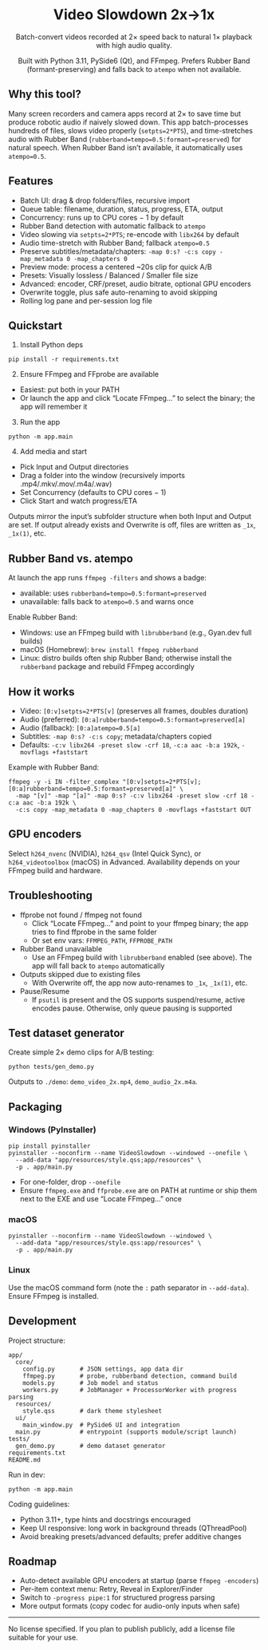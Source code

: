 <div align="center">

# Video Slowdown 2x→1x

Batch-convert videos recorded at 2× speed back to natural 1× playback with high audio quality.

Built with Python 3.11, PySide6 (Qt), and FFmpeg. Prefers Rubber Band (formant-preserving) and falls back to `atempo` when not available.

</div>

## Why this tool?

Many screen recorders and camera apps record at 2× to save time but produce robotic audio if naively slowed down. This app batch-processes hundreds of files, slows video properly (`setpts=2*PTS`), and time-stretches audio with Rubber Band (`rubberband=tempo=0.5:formant=preserved`) for natural speech. When Rubber Band isn’t available, it automatically uses `atempo=0.5`.

## Features

- Batch UI: drag & drop folders/files, recursive import
- Queue table: filename, duration, status, progress, ETA, output
- Concurrency: runs up to CPU cores − 1 by default
- Rubber Band detection with automatic fallback to `atempo`
- Video slowing via `setpts=2*PTS`; re-encode with `libx264` by default
- Audio time-stretch with Rubber Band; fallback `atempo=0.5`
- Preserve subtitles/metadata/chapters: `-map 0:s? -c:s copy -map_metadata 0 -map_chapters 0`
- Preview mode: process a centered ~20s clip for quick A/B
- Presets: Visually lossless / Balanced / Smaller file size
- Advanced: encoder, CRF/preset, audio bitrate, optional GPU encoders
- Overwrite toggle, plus safe auto-renaming to avoid skipping
- Rolling log pane and per-session log file

## Quickstart

1) Install Python deps

```
pip install -r requirements.txt
```

2) Ensure FFmpeg and FFprobe are available

- Easiest: put both in your PATH
- Or launch the app and click “Locate FFmpeg…” to select the binary; the app will remember it

3) Run the app

```
python -m app.main
```

4) Add media and start

- Pick Input and Output directories
- Drag a folder into the window (recursively imports .mp4/.mkv/.mov/.m4a/.wav)
- Set Concurrency (defaults to CPU cores − 1)
- Click Start and watch progress/ETA

Outputs mirror the input’s subfolder structure when both Input and Output are set. If output already exists and Overwrite is off, files are written as `_1x`, `_1x(1)`, etc.

## Rubber Band vs. atempo

At launch the app runs `ffmpeg -filters` and shows a badge:

- available: uses `rubberband=tempo=0.5:formant=preserved`
- unavailable: falls back to `atempo=0.5` and warns once

Enable Rubber Band:

- Windows: use an FFmpeg build with `librubberband` (e.g., Gyan.dev full builds)
- macOS (Homebrew): `brew install ffmpeg rubberband`
- Linux: distro builds often ship Rubber Band; otherwise install the `rubberband` package and rebuild FFmpeg accordingly

## How it works

- Video: `[0:v]setpts=2*PTS[v]` (preserves all frames, doubles duration)
- Audio (preferred): `[0:a]rubberband=tempo=0.5:formant=preserved[a]`
- Audio (fallback): `[0:a]atempo=0.5[a]`
- Subtitles: `-map 0:s? -c:s copy`; metadata/chapters copied
- Defaults: `-c:v libx264 -preset slow -crf 18`, `-c:a aac -b:a 192k`, `-movflags +faststart`

Example with Rubber Band:

```
ffmpeg -y -i IN -filter_complex "[0:v]setpts=2*PTS[v];[0:a]rubberband=tempo=0.5:formant=preserved[a]" \
  -map "[v]" -map "[a]" -map 0:s? -c:v libx264 -preset slow -crf 18 -c:a aac -b:a 192k \
  -c:s copy -map_metadata 0 -map_chapters 0 -movflags +faststart OUT
```

## GPU encoders

Select `h264_nvenc` (NVIDIA), `h264_qsv` (Intel Quick Sync), or `h264_videotoolbox` (macOS) in Advanced. Availability depends on your FFmpeg build and hardware.

## Troubleshooting

- ffprobe not found / ffmpeg not found
  - Click “Locate FFmpeg…” and point to your ffmpeg binary; the app tries to find ffprobe in the same folder
  - Or set env vars: `FFMPEG_PATH`, `FFPROBE_PATH`
- Rubber Band unavailable
  - Use an FFmpeg build with `librubberband` enabled (see above). The app will fall back to `atempo` automatically
- Outputs skipped due to existing files
  - With Overwrite off, the app now auto-renames to `_1x`, `_1x(1)`, etc.
- Pause/Resume
  - If `psutil` is present and the OS supports suspend/resume, active encodes pause. Otherwise, only queue pausing is supported

## Test dataset generator

Create simple 2× demo clips for A/B testing:

```
python tests/gen_demo.py
```

Outputs to `./demo`: `demo_video_2x.mp4`, `demo_audio_2x.m4a`.

## Packaging

### Windows (PyInstaller)

```
pip install pyinstaller
pyinstaller --noconfirm --name VideoSlowdown --windowed --onefile \
  --add-data "app/resources/style.qss;app/resources" \
  -p . app/main.py
```

- For one-folder, drop `--onefile`
- Ensure `ffmpeg.exe` and `ffprobe.exe` are on PATH at runtime or ship them next to the EXE and use “Locate FFmpeg…” once

### macOS

```
pyinstaller --noconfirm --name VideoSlowdown --windowed \
  --add-data "app/resources/style.qss:app/resources" \
  -p . app/main.py
```

### Linux

Use the macOS command form (note the `:` path separator in `--add-data`). Ensure FFmpeg is installed.

## Development

Project structure:

```
app/
  core/
    config.py       # JSON settings, app data dir
    ffmpeg.py       # probe, rubberband detection, command build
    models.py       # Job model and status
    workers.py      # JobManager + ProcessorWorker with progress parsing
  resources/
    style.qss       # dark theme stylesheet
  ui/
    main_window.py  # PySide6 UI and integration
  main.py           # entrypoint (supports module/script launch)
tests/
  gen_demo.py       # demo dataset generator
requirements.txt
README.md
```

Run in dev:

```
python -m app.main
```

Coding guidelines:

- Python 3.11+, type hints and docstrings encouraged
- Keep UI responsive: long work in background threads (QThreadPool)
- Avoid breaking presets/advanced defaults; prefer additive changes

## Roadmap

- Auto-detect available GPU encoders at startup (parse `ffmpeg -encoders`)
- Per-item context menu: Retry, Reveal in Explorer/Finder
- Switch to `-progress pipe:1` for structured progress parsing
- More output formats (copy codec for audio-only inputs when safe)

---

No license specified. If you plan to publish publicly, add a license file suitable for your use.
